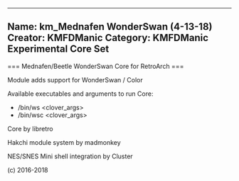 -----------------------
Name: km_Mednafen WonderSwan (4-13-18)
Creator: KMFDManic
Category: KMFDManic Experimental Core Set
-----------------------
=== Mednafen/Beetle WonderSwan Core for RetroArch ===

Module adds support for WonderSwan / Color

Available executables and arguments to run Core:
- /bin/ws <rom> <clover_args>
- /bin/wsc <rom> <clover_args>

Core by libretro

Hakchi module system by madmonkey

NES/SNES Mini shell integration by Cluster

(c) 2016-2018

